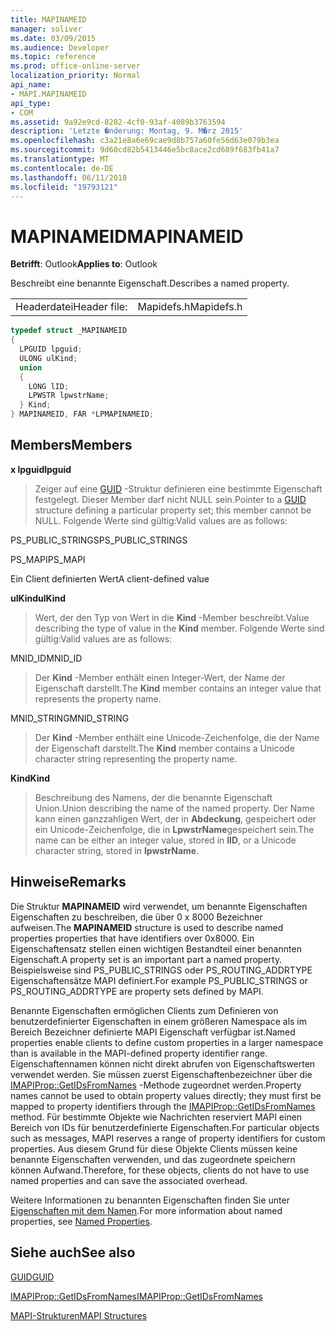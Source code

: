 ```yaml
---
title: MAPINAMEID
manager: soliver
ms.date: 03/09/2015
ms.audience: Developer
ms.topic: reference
ms.prod: office-online-server
localization_priority: Normal
api_name:
- MAPI.MAPINAMEID
api_type:
- COM
ms.assetid: 9a92e9cd-8282-4cf0-93af-4089b3763594
description: 'Letzte �nderung: Montag, 9. M�rz 2015'
ms.openlocfilehash: c3a21e8a6e69cae9d8b757a60fe56d63e079b3ea
ms.sourcegitcommit: 9d60cd82b5413446e5bc8ace2cd689f683fb41a7
ms.translationtype: MT
ms.contentlocale: de-DE
ms.lasthandoff: 06/11/2018
ms.locfileid: "19793121"
---
```

# <a name="mapinameid"></a><span data-ttu-id="f7e14-103">MAPINAMEID</span><span class="sxs-lookup"><span data-stu-id="f7e14-103">MAPINAMEID</span></span>

  
  
<span data-ttu-id="f7e14-104">**Betrifft**: Outlook</span><span class="sxs-lookup"><span data-stu-id="f7e14-104">**Applies to**: Outlook</span></span> 
  
<span data-ttu-id="f7e14-105">Beschreibt eine benannte Eigenschaft.</span><span class="sxs-lookup"><span data-stu-id="f7e14-105">Describes a named property.</span></span> 
  
|||
|:-----|:-----|
|<span data-ttu-id="f7e14-106">Headerdatei</span><span class="sxs-lookup"><span data-stu-id="f7e14-106">Header file:</span></span>  <br/> |<span data-ttu-id="f7e14-107">Mapidefs.h</span><span class="sxs-lookup"><span data-stu-id="f7e14-107">Mapidefs.h</span></span>  <br/> |
   
```cpp
typedef struct _MAPINAMEID
{
  LPGUID lpguid;
  ULONG ulKind;
  union
  {
    LONG lID;
    LPWSTR lpwstrName;
  } Kind;
} MAPINAMEID, FAR *LPMAPINAMEID;

```

## <a name="members"></a><span data-ttu-id="f7e14-108">Members</span><span class="sxs-lookup"><span data-stu-id="f7e14-108">Members</span></span>

 <span data-ttu-id="f7e14-109">**x lpguid**</span><span class="sxs-lookup"><span data-stu-id="f7e14-109">**lpguid**</span></span>
  
> <span data-ttu-id="f7e14-110">Zeiger auf eine [GUID](guid.md) -Struktur definieren eine bestimmte Eigenschaft festgelegt. Dieser Member darf nicht NULL sein.</span><span class="sxs-lookup"><span data-stu-id="f7e14-110">Pointer to a [GUID](guid.md) structure defining a particular property set; this member cannot be NULL.</span></span> <span data-ttu-id="f7e14-111">Folgende Werte sind gültig:</span><span class="sxs-lookup"><span data-stu-id="f7e14-111">Valid values are as follows:</span></span> 
    
<span data-ttu-id="f7e14-112">PS_PUBLIC_STRINGS</span><span class="sxs-lookup"><span data-stu-id="f7e14-112">PS_PUBLIC_STRINGS</span></span>
  
> 
    
<span data-ttu-id="f7e14-113">PS_MAPI</span><span class="sxs-lookup"><span data-stu-id="f7e14-113">PS_MAPI</span></span>
  
> 
    
<span data-ttu-id="f7e14-114">Ein Client definierten Wert</span><span class="sxs-lookup"><span data-stu-id="f7e14-114">A client-defined value</span></span>
  
> 
    
 <span data-ttu-id="f7e14-115">**ulKind**</span><span class="sxs-lookup"><span data-stu-id="f7e14-115">**ulKind**</span></span>
  
> <span data-ttu-id="f7e14-116">Wert, der den Typ von Wert in die **Kind** -Member beschreibt.</span><span class="sxs-lookup"><span data-stu-id="f7e14-116">Value describing the type of value in the **Kind** member.</span></span> <span data-ttu-id="f7e14-117">Folgende Werte sind gültig:</span><span class="sxs-lookup"><span data-stu-id="f7e14-117">Valid values are as follows:</span></span> 
    
<span data-ttu-id="f7e14-118">MNID_ID</span><span class="sxs-lookup"><span data-stu-id="f7e14-118">MNID_ID</span></span> 
  
> <span data-ttu-id="f7e14-119">Der **Kind** -Member enthält einen Integer-Wert, der Name der Eigenschaft darstellt.</span><span class="sxs-lookup"><span data-stu-id="f7e14-119">The **Kind** member contains an integer value that represents the property name.</span></span> 
    
<span data-ttu-id="f7e14-120">MNID_STRING</span><span class="sxs-lookup"><span data-stu-id="f7e14-120">MNID_STRING</span></span> 
  
> <span data-ttu-id="f7e14-121">Der **Kind** -Member enthält eine Unicode-Zeichenfolge, die der Name der Eigenschaft darstellt.</span><span class="sxs-lookup"><span data-stu-id="f7e14-121">The **Kind** member contains a Unicode character string representing the property name.</span></span> 
    
 <span data-ttu-id="f7e14-122">**Kind**</span><span class="sxs-lookup"><span data-stu-id="f7e14-122">**Kind**</span></span>
  
> <span data-ttu-id="f7e14-123">Beschreibung des Namens, der die benannte Eigenschaft Union.</span><span class="sxs-lookup"><span data-stu-id="f7e14-123">Union describing the name of the named property.</span></span> <span data-ttu-id="f7e14-124">Der Name kann einen ganzzahligen Wert, der in **Abdeckung**, gespeichert oder ein Unicode-Zeichenfolge, die in **LpwstrName**gespeichert sein.</span><span class="sxs-lookup"><span data-stu-id="f7e14-124">The name can be either an integer value, stored in **lID**, or a Unicode character string, stored in **lpwstrName**.</span></span>
    
## <a name="remarks"></a><span data-ttu-id="f7e14-125">Hinweise</span><span class="sxs-lookup"><span data-stu-id="f7e14-125">Remarks</span></span>

<span data-ttu-id="f7e14-126">Die Struktur **MAPINAMEID** wird verwendet, um benannte Eigenschaften Eigenschaften zu beschreiben, die über 0 x 8000 Bezeichner aufweisen.</span><span class="sxs-lookup"><span data-stu-id="f7e14-126">The **MAPINAMEID** structure is used to describe named properties properties that have identifiers over 0x8000.</span></span> <span data-ttu-id="f7e14-127">Ein Eigenschaftensatz stellen einen wichtigen Bestandteil einer benannten Eigenschaft.</span><span class="sxs-lookup"><span data-stu-id="f7e14-127">A property set is an important part a named property.</span></span> <span data-ttu-id="f7e14-128">Beispielsweise sind PS_PUBLIC_STRINGS oder PS_ROUTING_ADDRTYPE Eigenschaftensätze MAPI definiert.</span><span class="sxs-lookup"><span data-stu-id="f7e14-128">For example PS_PUBLIC_STRINGS or PS_ROUTING_ADDRTYPE are property sets defined by MAPI.</span></span> 
  
<span data-ttu-id="f7e14-129">Benannte Eigenschaften ermöglichen Clients zum Definieren von benutzerdefinierter Eigenschaften in einem größeren Namespace als im Bereich Bezeichner definierte MAPI Eigenschaft verfügbar ist.</span><span class="sxs-lookup"><span data-stu-id="f7e14-129">Named properties enable clients to define custom properties in a larger namespace than is available in the MAPI-defined property identifier range.</span></span> <span data-ttu-id="f7e14-130">Eigenschaftennamen können nicht direkt abrufen von Eigenschaftswerten verwendet werden. Sie müssen zuerst Eigenschaftenbezeichner über die [IMAPIProp::GetIDsFromNames](imapiprop-getidsfromnames.md) -Methode zugeordnet werden.</span><span class="sxs-lookup"><span data-stu-id="f7e14-130">Property names cannot be used to obtain property values directly; they must first be mapped to property identifiers through the [IMAPIProp::GetIDsFromNames](imapiprop-getidsfromnames.md) method.</span></span> <span data-ttu-id="f7e14-131">Für bestimmte Objekte wie Nachrichten reserviert MAPI einen Bereich von IDs für benutzerdefinierte Eigenschaften.</span><span class="sxs-lookup"><span data-stu-id="f7e14-131">For particular objects such as messages, MAPI reserves a range of property identifiers for custom properties.</span></span> <span data-ttu-id="f7e14-132">Aus diesem Grund für diese Objekte Clients müssen keine benannte Eigenschaften verwenden, und das zugeordnete speichern können Aufwand.</span><span class="sxs-lookup"><span data-stu-id="f7e14-132">Therefore, for these objects, clients do not have to use named properties and can save the associated overhead.</span></span> 
  
<span data-ttu-id="f7e14-133">Weitere Informationen zu benannten Eigenschaften finden Sie unter [Eigenschaften mit dem Namen](mapi-named-properties.md).</span><span class="sxs-lookup"><span data-stu-id="f7e14-133">For more information about named properties, see [Named Properties](mapi-named-properties.md).</span></span>
  
## <a name="see-also"></a><span data-ttu-id="f7e14-134">Siehe auch</span><span class="sxs-lookup"><span data-stu-id="f7e14-134">See also</span></span>



[<span data-ttu-id="f7e14-135">GUID</span><span class="sxs-lookup"><span data-stu-id="f7e14-135">GUID</span></span>](guid.md)
  
[<span data-ttu-id="f7e14-136">IMAPIProp::GetIDsFromNames</span><span class="sxs-lookup"><span data-stu-id="f7e14-136">IMAPIProp::GetIDsFromNames</span></span>](imapiprop-getidsfromnames.md)


[<span data-ttu-id="f7e14-137">MAPI-Strukturen</span><span class="sxs-lookup"><span data-stu-id="f7e14-137">MAPI Structures</span></span>](mapi-structures.md)

